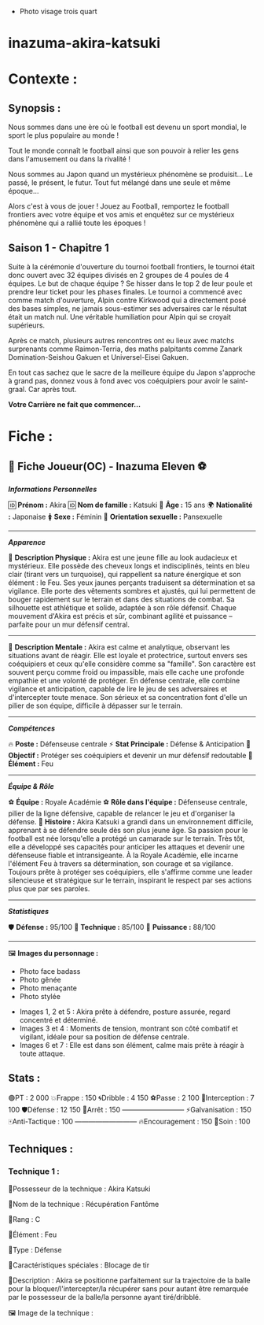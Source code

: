 - Photo visage trois quart
# inazuma-akira-katsuki

# Contexte :

## Synopsis :
Nous sommes dans une ère où le football est devenu un sport mondial, le sport le plus populaire au monde !

Tout le monde connaît le football ainsi que son pouvoir à relier les gens dans l'amusement ou dans la rivalité !

Nous sommes au Japon quand un mystérieux phénomène se produisit…
Le passé, le présent, le futur. Tout fut mélangé dans une seule et même époque…

Alors c'est à vous de jouer ! Jouez au Football, remportez le football frontiers avec votre équipe et vos amis et enquêtez sur ce mystérieux phénomène qui a rallié toute les époques !

## Saison 1 - Chapitre 1
Suite à la cérémonie d'ouverture du tournoi football frontiers, le tournoi était donc ouvert avec 32 équipes divisés en 2 groupes de 4 poules de 4 équipes. Le but de chaque équipe ? Se hisser dans le top 2 de leur poule et prendre leur ticket pour les phases finales.
Le tournoi a commencé avec comme match d'ouverture, Alpin contre Kirkwood qui a directement posé des bases simples, ne jamais sous-estimer ses adversaires car le résultat était un match nul. Une véritable humiliation pour Alpin qui se croyait supérieurs.

Après ce match, plusieurs autres rencontres ont eu lieux avec matchs surprenants comme Raimon-Terria, des maths palpitants comme Zanark Domination-Seishou Gakuen et Universel-Eisei Gakuen.

En tout cas sachez que le sacre de la meilleure équipe du Japon s'approche à grand pas, donnez vous à fond avec vos coéquipiers pour avoir le saint-graal. Car après tout.

**Votre Carrière ne fait que commencer…**

# Fiche :
## 📜 Fiche Joueur(OC) - Inazuma Eleven ⚽

*****Informations Personnelles*****

🆔 **Prénom :** Akira
🆔 **Nom de famille :** Katsuki
🔢 **Âge :** 15 ans
🌍 **Nationalité :** Japonaise
🚺 **Sexe :** Féminin
🌈 **Orientation sexuelle :** Pansexuelle

---

*****Apparence*****

💪 **Description Physique :**
Akira est une jeune fille au look audacieux et mystérieux. Elle possède des cheveux longs et indisciplinés, teints en bleu clair (tirant vers un turquoise), qui rappellent sa nature énergique et son élément : le Feu. Ses yeux jaunes perçants traduisent sa détermination et sa vigilance.
Elle porte des vêtements sombres et ajustés, qui lui permettent de bouger rapidement sur le terrain et dans des situations de combat. Sa silhouette est athlétique et solide, adaptée à son rôle défensif. Chaque mouvement d'Akira est précis et sûr, combinant agilité et puissance – parfaite pour un mur défensif central.

---

🧠 **Description Mentale :**
Akira est calme et analytique, observant les situations avant de réagir. Elle est loyale et protectrice, surtout envers ses coéquipiers et ceux qu'elle considère comme sa "famille". Son caractère est souvent perçu comme froid ou impassible, mais elle cache une profonde empathie et une volonté de protéger.
En défense centrale, elle combine vigilance et anticipation, capable de lire le jeu de ses adversaires et d'intercepter toute menace. Son sérieux et sa concentration font d'elle un pilier de son équipe, difficile à dépasser sur le terrain.

---

*****Compétences*****

🔥 **Poste :** Défenseuse centrale
⚡️ **Stat Principale :** Défense & Anticipation
🥋 **Objectif :** Protéger ses coéquipiers et devenir un mur défensif redoutable
🌊 **Élément :** Feu

---

*****Équipe & Rôle*****

⚽️ **Équipe :** Royale Académie
⚽️ **Rôle dans l'équipe :** Défenseuse centrale, pilier de la ligne défensive, capable de relancer le jeu et d'organiser la défense.
📖 **Histoire :**
Akira Katsuki a grandi dans un environnement difficile, apprenant à se défendre seule dès son plus jeune âge. Sa passion pour le football est née lorsqu'elle a protégé un camarade sur le terrain. Très tôt, elle a développé ses capacités pour anticiper les attaques et devenir une défenseuse fiable et intransigeante.
À la Royale Académie, elle incarne l'élément Feu à travers sa détermination, son courage et sa vigilance. Toujours prête à protéger ses coéquipiers, elle s'affirme comme une leader silencieuse et stratégique sur le terrain, inspirant le respect par ses actions plus que par ses paroles.

---

*****Statistiques*****

🛡️ **Défense :** 95/100
🎯 **Technique :** 85/100
💪 **Puissance :** 88/100

---
🖼️ **Images du personnage :**
- Photo face badass
- Photo gênée
- Photo menaçante
- Photo stylée

* Images 1, 2 et 5 : Akira prête à défendre, posture assurée, regard concentré et déterminé.
* Images 3 et 4 : Moments de tension, montrant son côté combatif et vigilant, idéale pour sa position de défense centrale.
* Images 6 et 7 : Elle est dans son élément, calme mais prête à réagir à toute attaque.

## Stats :
🟢PT : 2 000
💥Frappe : 150
🌀Dribble : 4 150
⚽️Passe : 2 100
🔰Interception : 7 100
🛡️Défense : 12 150
🧤Arrêt : 150
—————————
⚡️Galvanisation : 150
🀄️Anti-Tactique : 100
—————————
🔥Encouragement : 150
💊Soin : 100

## Techniques :

### Technique 1 :

🔸Possesseur de la technique : Akira Katsuki

🔹Nom de la technique : Récupération Fantôme

🔸Rang : C

🔹Élément : Feu

🔸Type : Défense

🔹Caractéristiques spéciales : Blocage de tir

🔸Description :
Akira se positionne parfaitement sur la trajectoire de la balle pour la bloquer/l'intercepter/la récupérer sans pour autant être remarquée par le possesseur de la balle/la personne ayant tiré/dribblé.

🖼️ Image de la technique : 